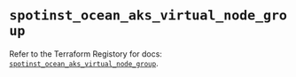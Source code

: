 # `spotinst_ocean_aks_virtual_node_group`

Refer to the Terraform Registory for docs: [`spotinst_ocean_aks_virtual_node_group`](https://registry.terraform.io/providers/spotinst/spotinst/1.125.0/docs/resources/ocean_aks_virtual_node_group).
